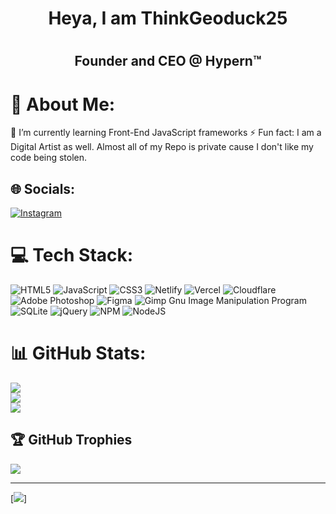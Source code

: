 <h1 align="center">Heya, I am ThinkGeoduck25<h1>
<h2 align="center">Founder and CEO @ Hypern™<h2>

# 💫 About Me:
🌱 I’m currently learning Front-End JavaScript frameworks
⚡ Fun fact: I am a Digital Artist as well.
Almost all of my Repo is private cause I don't like my code being stolen.


## 🌐 Socials:
[![Instagram](https://img.shields.io/badge/Instagram-%23E4405F.svg?logo=Instagram&logoColor=white)](https://instagram.com/thinkgeoduck25) 

# 💻 Tech Stack:
![HTML5](https://img.shields.io/badge/html5-%23E34F26.svg?style=for-the-badge&logo=html5&logoColor=white) ![JavaScript](https://img.shields.io/badge/javascript-%23323330.svg?style=for-the-badge&logo=javascript&logoColor=%23F7DF1E) ![CSS3](https://img.shields.io/badge/css3-%231572B6.svg?style=for-the-badge&logo=css3&logoColor=white) ![Netlify](https://img.shields.io/badge/netlify-%23000000.svg?style=for-the-badge&logo=netlify&logoColor=#00C7B7) ![Vercel](https://img.shields.io/badge/vercel-%23000000.svg?style=for-the-badge&logo=vercel&logoColor=white) ![Cloudflare](https://img.shields.io/badge/Cloudflare-F38020?style=for-the-badge&logo=Cloudflare&logoColor=white) ![Adobe Photoshop](https://img.shields.io/badge/adobephotoshop-%2331A8FF.svg?style=for-the-badge&logo=adobephotoshop&logoColor=white) 	![Figma](https://img.shields.io/badge/figma-%23F24E1E.svg?style=for-the-badge&logo=figma&logoColor=white) ![Gimp Gnu Image Manipulation Program](https://img.shields.io/badge/Gimp-657D8B?style=for-the-badge&logo=gimp&logoColor=FFFFFF) ![SQLite](https://img.shields.io/badge/sqlite-%2307405e.svg?style=for-the-badge&logo=sqlite&logoColor=white) ![jQuery](https://img.shields.io/badge/jquery-%230769AD.svg?style=for-the-badge&logo=jquery&logoColor=white) ![NPM](https://img.shields.io/badge/NPM-%23000000.svg?style=for-the-badge&logo=npm&logoColor=white) ![NodeJS](https://img.shields.io/badge/node.js-6DA55F?style=for-the-badge&logo=node.js&logoColor=white)
# 📊 GitHub Stats:
![](https://github-readme-stats.vercel.app/api?username=thinkgeoduck&theme=midnight-purple&hide_border=false&include_all_commits=true&count_private=true)<br/>
![](https://github-readme-streak-stats.herokuapp.com/?user=thinkgeoduck&theme=midnight-purple&hide_border=false)<br/>
![](https://github-readme-stats.vercel.app/api/top-langs/?username=thinkgeoduck&theme=midnight-purple&hide_border=false&include_all_commits=true&count_private=true&layout=compact)

## 🏆 GitHub Trophies
![](https://github-profile-trophy.vercel.app/?username=thinkgeoduck&theme=darkhub&no-frame=true&no-bg=true&margin-w=4)

---
[![](https://visitcount.itsvg.in/api?id=thinkgeoduck&icon=7&color=3)]
